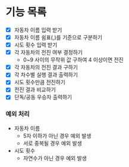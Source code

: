 # 기능 목록
- [x] 자동차 이름 입력 받기
- [x] 자동차 이름 쉼표(,)를 기준으로 구분하기
- [x] 시도 횟수 입력 받기
- [x] 각 자동차의 전진 여부 결정하기
  - 0~9 사이의 무작위 값 구하여 4 이상이면 전진
- [x] 각 자동차의 전진 결과 구하기
- [x] 각 차수별 실행 결과 출력하기
- [x] 시도 횟수만큼 전진하기
- [x] 전진 결과 비교하기
- [x] 단독/공동 우승자 출력하기

### 예외 처리
- 자동차 이름
  - 5자 이하가 아닌 경우 예외 발생
  - 서로 중복될 경우 예외 발생
- 시도 횟수
  - 자연수가 아닌 경우 예외 발생